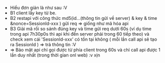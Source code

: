 + Hiểu đơn giản là như sau :V
+ B1 client lấy key từ be.
+ B2 restapi với công thức md5(id...(thông tin gửi về server) & key & time &nonce=SessionId-xxx )  gửi req   => giống như mã hóa api
+ B3 Giải mã rồi so sánh đúng key và time gửi req dưới 60s (ví dụ time trong api 7h30p0s thì api khi đến server phải trong 60 tiếp theo) và check xem cái 'SessionId-xxx' có tồn tại không ( mỗi lần call api sẽ tạo ra SessionId )  => trả thông tin :V
+ => Bảo mật api chỉ gọi được từ phía client trong 60s và chỉ call api được 1 lần duy nhất (trong thời gian onl web) :v xịn
